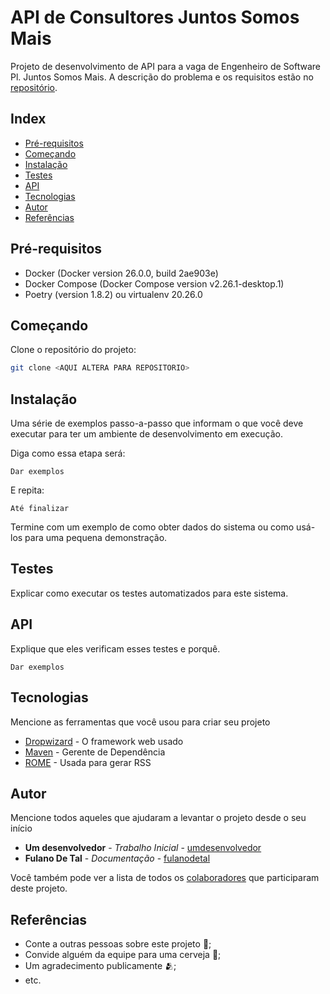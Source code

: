 # API de Consultores Juntos Somos Mais

Projeto de desenvolvimento de API para a vaga de Engenheiro de Software Pl. Juntos Somos Mais. A descrição do problema e os requisitos estão no [repositório](https://github.com/juntossomosmais/code-challenge).

## Index

- [Pré-requisitos](#Pré-requisitos)
- [Começando](#Começando)
- [Instalação](#Instalação)
- [Testes](#Testes)
- [API](#API)
- [Tecnologias](#Tecnologias)
- [Autor](#Autor)
- [Referências](#Gratidão)

## Pré-requisitos

- Docker (Docker version 26.0.0, build 2ae903e)
- Docker Compose (Docker Compose version v2.26.1-desktop.1)
- Poetry (version 1.8.2) ou virtualenv 20.26.0

## Começando

Clone o repositório do projeto:
```bash
git clone <AQUI ALTERA PARA REPOSITORIO>
```


## Instalação

Uma série de exemplos passo-a-passo que informam o que você deve executar para ter um ambiente de desenvolvimento em execução.

Diga como essa etapa será:

```
Dar exemplos
```

E repita:

```
Até finalizar
```

Termine com um exemplo de como obter dados do sistema ou como usá-los para uma pequena demonstração.

## Testes

Explicar como executar os testes automatizados para este sistema.

## API

Explique que eles verificam esses testes e porquê.

```
Dar exemplos
```

## Tecnologias

Mencione as ferramentas que você usou para criar seu projeto

* [Dropwizard](http://www.dropwizard.io/1.0.2/docs/) - O framework web usado
* [Maven](https://maven.apache.org/) - Gerente de Dependência
* [ROME](https://rometools.github.io/rome/) - Usada para gerar RSS

## Autor

Mencione todos aqueles que ajudaram a levantar o projeto desde o seu início

* **Um desenvolvedor** - *Trabalho Inicial* - [umdesenvolvedor](https://github.com/linkParaPerfil)
* **Fulano De Tal** - *Documentação* - [fulanodetal](https://github.com/linkParaPerfil)

Você também pode ver a lista de todos os [colaboradores](https://github.com/usuario/projeto/colaboradores) que participaram deste projeto.

## Referências

* Conte a outras pessoas sobre este projeto 📢;
* Convide alguém da equipe para uma cerveja 🍺;
* Um agradecimento publicamente 🫂;
* etc.
